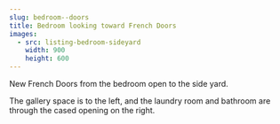 ```yaml
---
slug: bedroom--doors
title: Bedroom looking toward French Doors
images:
  - src: listing-bedroom-sideyard
    width: 900
    height: 600
---
```

New French Doors from the bedroom open to the side yard.

The gallery space is to the left, and the laundry room and bathroom are through the cased opening on the right.